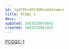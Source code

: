 ```yaml
---
id: tg4t0txddt360vxm43xwmxs
title: PCGQC-1
desc: ''
updated: 1653316076842
created: 1653316061955
---
```


[PCGQC-1](https://sherwin-williams.atlassian.net/jira/software/c/projects/PCGQC/boards/5999?view=detail&selectedIssue=PCGQC-1)